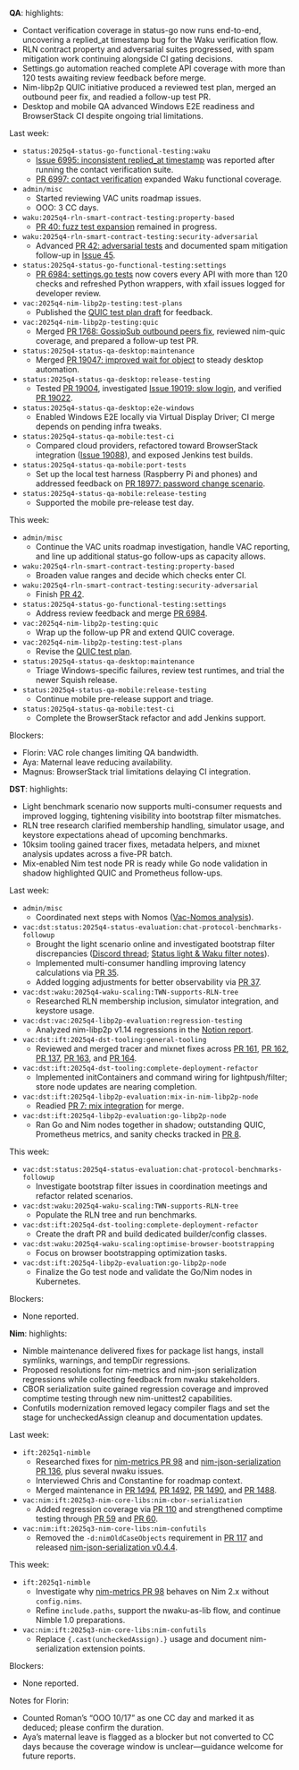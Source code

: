 **QA**:
highlights:
- Contact verification coverage in status-go now runs end-to-end, uncovering a replied_at timestamp bug for the Waku verification flow.
- RLN contract property and adversarial suites progressed, with spam mitigation work continuing alongside CI gating decisions.
- Settings.go automation reached complete API coverage with more than 120 tests awaiting review feedback before merge.
- Nim-libp2p QUIC initiative produced a reviewed test plan, merged an outbound peer fix, and readied a follow-up test PR.
- Desktop and mobile QA advanced Windows E2E readiness and BrowserStack CI despite ongoing trial limitations.

Last week:
- `status:2025q4-status-go-functional-testing:waku`
  - [Issue 6995: inconsistent replied_at timestamp](https://github.com/status-im/status-go/issues/6995) was reported after running the contact verification suite.
  - [PR 6997: contact verification](https://github.com/status-im/status-go/pull/6997) expanded Waku functional coverage.
- `admin/misc`
  - Started reviewing VAC units roadmap issues.
  - OOO: 3 CC days.
- `waku:2025q4-rln-smart-contract-testing:property-based`
  - [PR 40: fuzz test expansion](https://github.com/waku-org/waku-rlnv2-contract/pull/40) remained in progress.
- `waku:2025q4-rln-smart-contract-testing:security-adversarial`
  - Advanced [PR 42: adversarial tests](https://github.com/waku-org/waku-rlnv2-contract/pull/42) and documented spam mitigation follow-up in [Issue 45](https://github.com/waku-org/waku-rlnv2-contract/issues/45).
- `status:2025q4-status-go-functional-testing:settings`
  - [PR 6984: settings.go tests](https://github.com/status-im/status-go/pull/6984) now covers every API with more than 120 checks and refreshed Python wrappers, with xfail issues logged for developer review.
- `vac:2025q4-nim-libp2p-testing:test-plans`
  - Published the [QUIC test plan draft](https://www.notion.so/QUIC-28b8f96fb65c8018b6cdc21882cfd98a) for feedback.
- `vac:2025q4-nim-libp2p-testing:quic`
  - Merged [PR 1768: GossipSub outbound peers fix](https://github.com/vacp2p/nim-libp2p/pull/1768), reviewed nim-quic coverage, and prepared a follow-up test PR.
- `status:2025q4-status-qa-desktop:maintenance`
  - Merged [PR 19047: improved wait for object](https://github.com/status-im/status-desktop/pull/19047) to steady desktop automation.
- `status:2025q4-status-qa-desktop:release-testing`
  - Tested [PR 19004](https://github.com/status-im/status-desktop/pull/19004), investigated [Issue 19019: slow login](https://github.com/status-im/status-desktop/issues/19019), and verified [PR 19022](https://github.com/status-im/status-desktop/pull/19022).
- `status:2025q4-status-qa-desktop:e2e-windows`
  - Enabled Windows E2E locally via Virtual Display Driver; CI merge depends on pending infra tweaks.
- `status:2025q4-status-qa-mobile:test-ci`
  - Compared cloud providers, refactored toward BrowserStack integration ([Issue 19088](https://github.com/status-im/status-desktop/issues/19088)), and exposed Jenkins test builds.
- `status:2025q4-status-qa-mobile:port-tests`
  - Set up the local test harness (Raspberry Pi and phones) and addressed feedback on [PR 18977: password change scenario](https://github.com/status-im/status-desktop/pull/18977).
- `status:2025q4-status-qa-mobile:release-testing`
  - Supported the mobile pre-release test day.

This week:
- `admin/misc`
  - Continue the VAC units roadmap investigation, handle VAC reporting, and line up additional status-go follow-ups as capacity allows.
- `waku:2025q4-rln-smart-contract-testing:property-based`
  - Broaden value ranges and decide which checks enter CI.
- `waku:2025q4-rln-smart-contract-testing:security-adversarial`
  - Finish [PR 42](https://github.com/waku-org/waku-rlnv2-contract/pull/42).
- `status:2025q4-status-go-functional-testing:settings`
  - Address review feedback and merge [PR 6984](https://github.com/status-im/status-go/pull/6984).
- `vac:2025q4-nim-libp2p-testing:quic`
  - Wrap up the follow-up PR and extend QUIC coverage.
- `vac:2025q4-nim-libp2p-testing:test-plans`
  - Revise the [QUIC test plan](https://www.notion.so/QUIC-28b8f96fb65c8018b6cdc21882cfd98a).
- `status:2025q4-status-qa-desktop:maintenance`
  - Triage Windows-specific failures, review test runtimes, and trial the newer Squish release.
- `status:2025q4-status-qa-mobile:release-testing`
  - Continue mobile pre-release support and triage.
- `status:2025q4-status-qa-mobile:test-ci`
  - Complete the BrowserStack refactor and add Jenkins support.

Blockers:
- Florin: VAC role changes limiting QA bandwidth.
- Aya: Maternal leave reducing availability.
- Magnus: BrowserStack trial limitations delaying CI integration.

**DST**:
highlights:
- Light benchmark scenario now supports multi-consumer requests and improved logging, tightening visibility into bootstrap filter mismatches.
- RLN tree research clarified membership handling, simulator usage, and keystore expectations ahead of upcoming benchmarks.
- 10ksim tooling gained tracer fixes, metadata helpers, and mixnet analysis updates across a five-PR batch.
- Mix-enabled Nim test node PR is ready while Go node validation in shadow highlighted QUIC and Prometheus follow-ups.

Last week:
- `admin/misc`
  - Coordinated next steps with Nomos ([Vac-Nomos analysis](https://nomos-tech.notion.site/Vac-Nomos-Analysis-287261aa09df80b78807ccd635921587)).
- `vac:dst:status:2025q4-status-evaluation:chat-protocol-benchmarks-followup`
  - Brought the light scenario online and investigated bootstrap filter discrepancies ([Discord thread](https://discord.com/channels/1210237582470807632/1427311444340248688); [Status light & Waku filter notes](https://www.notion.so/Status-light-and-nWaku-filter-2858f96fb65c8019ac2af3a84c688d68)).
  - Implemented multi-consumer handling improving latency calculations via [PR 35](https://github.com/vacp2p/status-benchmarks/pull/35).
  - Added logging adjustments for better observability via [PR 37](https://github.com/vacp2p/status-benchmarks/pull/37).
- `vac:dst:waku:2025q4-waku-scaling:TWN-supports-RLN-tree`
  - Researched RLN membership inclusion, simulator integration, and keystore usage.
- `vac:dst:vac:2025q4-libp2p-evaluation:regression-testing`
  - Analyzed nim-libp2p v1.14 regressions in the [Notion report](https://www.notion.so/Nim-libp2p-v1-14-0-regression-testing-October-2025-28d8f96fb65c803ba789ccdb73753cab).
- `vac:dst:ift:2025q4-dst-tooling:general-tooling`
  - Reviewed and merged tracer and mixnet fixes across [PR 161](https://github.com/vacp2p/10ksim/pull/161), [PR 162](https://github.com/vacp2p/10ksim/pull/162), [PR 137](https://github.com/vacp2p/10ksim/pull/137), [PR 163](https://github.com/vacp2p/10ksim/pull/163), and [PR 164](https://github.com/vacp2p/10ksim/pull/164).
- `vac:dst:ift:2025q4-dst-tooling:complete-deployment-refactor`
  - Implemented initContainers and command wiring for lightpush/filter; store node updates are nearing completion.
- `vac:dst:ift:2025q4-libp2p-evaluation:mix-in-nim-libp2p-node`
  - Readied [PR 7: mix integration](https://github.com/vacp2p/dst-libp2p-test-node/pull/7) for merge.
- `vac:dst:ift:2025q4-libp2p-evaluation:go-libp2p-node`
  - Ran Go and Nim nodes together in shadow; outstanding QUIC, Prometheus metrics, and sanity checks tracked in [PR 8](https://github.com/vacp2p/dst-libp2p-test-node/pull/8).

This week:
- `vac:dst:status:2025q4-status-evaluation:chat-protocol-benchmarks-followup`
  - Investigate bootstrap filter issues in coordination meetings and refactor related scenarios.
- `vac:dst:waku:2025q4-waku-scaling:TWN-supports-RLN-tree`
  - Populate the RLN tree and run benchmarks.
- `vac:dst:ift:2025q4-dst-tooling:complete-deployment-refactor`
  - Create the draft PR and build dedicated builder/config classes.
- `vac:dst:waku:2025q4-waku-scaling:optimise-browser-bootstrapping`
  - Focus on browser bootstrapping optimization tasks.
- `vac:dst:ift:2025q4-libp2p-evaluation:go-libp2p-node`
  - Finalize the Go test node and validate the Go/Nim nodes in Kubernetes.

Blockers:
- None reported.

**Nim**:
highlights:
- Nimble maintenance delivered fixes for package list hangs, install symlinks, warnings, and tempDir regressions.
- Proposed resolutions for nim-metrics and nim-json serialization regressions while collecting feedback from nwaku stakeholders.
- CBOR serialization suite gained regression coverage and improved comptime testing through new nim-unittest2 capabilities.
- Confutils modernization removed legacy compiler flags and set the stage for uncheckedAssign cleanup and documentation updates.

Last week:
- `ift:2025q1-nimble`
  - Researched fixes for [nim-metrics PR 98](https://github.com/status-im/nim-metrics/pull/98) and [nim-json-serialization PR 136](https://github.com/status-im/nim-json-serialization/pull/136), plus several nwaku issues.
  - Interviewed Chris and Constantine for roadmap context.
  - Merged maintenance in [PR 1494](https://github.com/nim-lang/nimble/pull/1494), [PR 1492](https://github.com/nim-lang/nimble/pull/1492), [PR 1490](https://github.com/nim-lang/nimble/pull/1490), and [PR 1488](https://github.com/nim-lang/nimble/pull/1488).
- `vac:nim:ift:2025q3-nim-core-libs:nim-cbor-serialization`
  - Added regression coverage via [PR 110](https://github.com/status-im/nim-serialization/pull/110) and strengthened comptime testing through [PR 59](https://github.com/status-im/nim-unittest2/pull/59) and [PR 60](https://github.com/status-im/nim-unittest2/pull/60).
- `vac:nim:ift:2025q3-nim-core-libs:nim-confutils`
  - Removed the `-d:nimOldCaseObjects` requirement in [PR 117](https://github.com/status-im/nim-confutils/pull/117) and released [nim-json-serialization v0.4.4](https://github.com/status-im/nim-json-serialization/pull/138).

This week:
- `ift:2025q1-nimble`
  - Investigate why [nim-metrics PR 98](https://github.com/status-im/nim-metrics/pull/98) behaves on Nim 2.x without `config.nims`.
  - Refine `include.paths`, support the nwaku-as-lib flow, and continue Nimble 1.0 preparations.
- `vac:nim:ift:2025q3-nim-core-libs:nim-confutils`
  - Replace `{.cast(uncheckedAssign).}` usage and document nim-serialization extension points.

Blockers:
- None reported.

Notes for Florin:
- Counted Roman’s “OOO 10/17” as one CC day and marked it as deduced; please confirm the duration.
- Aya’s maternal leave is flagged as a blocker but not converted to CC days because the coverage window is unclear—guidance welcome for future reports.
